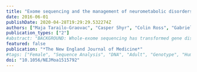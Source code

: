 ```yaml
---
title: "Exome sequencing and the management of neurometabolic disorders"
date: 2016-06-01
publishDate: 2020-04-28T19:29:29.532274Z
authors: ["Maja Tarailo-Graovac", "Casper Shyr", "Colin Ross", "Gabriella Horvath", "Ramona Salvarinova", "Xin Ye", "Lin-Hua Zhang", "Amit Bhavsar", "Jessica Lee", "Britt Drögemöller", "Mena Abdelsayed", "Majid Alfadhel", "Linlea Armstrong", "Matthias Baumgartner", "Patricie Burda", "Mary Connolly", "Jessie Cameron", "Michelle Demos", "Tammie Dewan", "Janis Dionne", "Mark Evans", "Jan Friedman", "Ian Garber", "Suzanne Lewis", "Jiqiang Ling", "Rupasri Mandal", "Andre Mattman", "Margaret McKinnon", "Aspasia Michoulas", "Daniel Metzger", "Oluseye Ogunbayo", "Bojana Rakic", "Jacob Rozmus", "Peter Ruben", "Bryan Sayson", "Saikat Santra", "Kirk Schultz", "Kathryn Selby", "Paul Shekel", "Sandra Sirrs", "Cristina Skrypnyk", "Andrea Superti-Furga", "Stuart Turvey", "Margot Van Allen", "David Wishart", "Jiang Wu", "John Wu", "Dimitrios Zafeiriou", "Leo Kluijtmans", "Ron Wevers", "Patrice Eydoux", "Anna Lehman", "Hilary Vallance", "Sylvia Stockler-Ipsiroglu", "Graham Sinclair", "Wyeth Wasserman", "Clara van Karnebeek"]
publication_types: ["2"]
#abstract: "BACKGROUND: Whole-exome sequencing has transformed gene discovery and diagnosis in rare diseases. Translation into disease-modifying treatments is challenging, particularly for intellectual developmental disorder. However, the exception is inborn errors of metabolism, since many of these disorders are responsive to therapy that targets pathophysiological features at the molecular or cellular level. METHODS: To uncover the genetic basis of potentially treatable inborn errors of metabolism, we combined deep clinical phenotyping (the comprehensive characterization of the discrete components of a patient's clinical and biochemical phenotype) with whole-exome sequencing analysis through a semiautomated bioinformatics pipeline in consecutively enrolled patients with intellectual developmental disorder and unexplained metabolic phenotypes. RESULTS: We performed whole-exome sequencing on samples obtained from 47 probands. Of these patients, 6 were excluded, including 1 who withdrew from the study. The remaining 41 probands had been born to predominantly nonconsanguineous parents of European descent. In 37 probands, we identified variants in 2 genes newly implicated in disease, 9 candidate genes, 22 known genes with newly identified phenotypes, and 9 genes with expected phenotypes; in most of the genes, the variants were classified as either pathogenic or probably pathogenic. Complex phenotypes of patients in five families were explained by coexisting monogenic conditions. We obtained a diagnosis in 28 of 41 probands (68%) who were evaluated. A test of a targeted intervention was performed in 18 patients (44%). CONCLUSIONS: Deep phenotyping and whole-exome sequencing in 41 probands with intellectual developmental disorder and unexplained metabolic abnormalities led to a diagnosis in 68%, the identification of 11 candidate genes newly implicated in neurometabolic disease, and a change in treatment beyond genetic counseling in 44%. (Funded by BC Children's Hospital Foundation and others.)."
featured: false
publication: "*The New England Journal of Medicine*"
#tags: ["Female", "Sequence Analysis", "DNA", "Adult", "Genotype", "Humans", "Male", "Phenotype", "Genetic Testing", "Metabolism", "Inborn Errors", "Adolescent", "Young Adult", "Child", "Child", "Preschool", "Infant", "Exome", "Intellectual Disability"]
doi: "10.1056/NEJMoa1515792"
---
```


